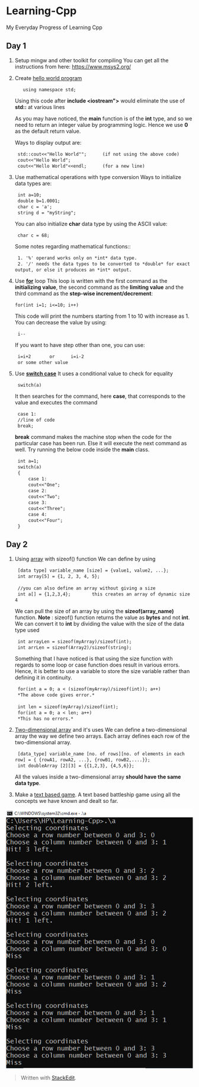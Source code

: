 # Learning-Cpp
My Everyday Progress of Learning Cpp

## Day 1
1. Setup mingw and other toolkit for compiling
	You can get all the instructions from here:
	https://www.msys2.org/
3. Create [hello world program](hello.cpp)  

          using namespace std;
	Using this code after **include <iostream">** would eliminate the use of **std::** at various lines
	
	As you may have noticed, the **main** function is of the **int** type, and so we need to return an integer value by programming logic. Hence we use **0** as the default return value.

	Ways to display output are:

		std::cout<<"Hello World"";		(if not using the above code)
		cout<<"Hello World";
		cout<<"Hello World"<<endl;		(for a new line)
4. Use mathematical operations with type conversion
Ways to initialize data types are:

		int a=10;
		double b=1.0001;
		char c = 'a';
		string d = "myString";
	You can also initialize **char** data type by using the ASCII value:
	
		char c = 68;
	Some notes regarding mathematical functions::
						
		1. '%' operand works only on *int* data type.
		2. '/' needs the data types to be converted to *double* for exact output, or else it produces an *int* output.
5. Use **[for](forloop.cpp)** loop
	This loop is written with the first command as the **initializing value**, the second command as the **limiting value** and the third command as the **step-wise increment/decrement**:
	   
	   for(int i=1; i<=10; i++)
	This code will print the numbers starting from 1 to 10 with increase as 1. You can decrease the value by using:

		i--
	If you want to have step other than one, you can use:

		i=i+2		or 		i=i-2
		or some other value
6. Use **[switch case](switchcase.cpp)**
	It uses a conditional value to check for equality

		switch(a)
	It then searches for the command, here **case**, that corresponds to the value and executes the command

		case 1:
		//line of code
		break;
	**break** command makes the machine stop when the code for the particular case has been run. Else it will execute the next command as well. Try running the below code inside the **main** class.

		int a=1;
		switch(a)
		{
			case 1:
			cout<<"One";
			case 2:
			cout<<"Two";
			case 3:
			cout<<"Three";
			case 4:
			cout<<"Four";
		}

## Day 2
1. Using [array](arrayList.cpp) with sizeof() function
	We can define by using 

		[data type] variable_name [size] = {value1, value2, ...};
		int array[5] = {1, 2, 3, 4, 5};
		
		//you can also define an array without giving a size
		int a[] = {1,2,3,4};		this creates an array of dynamic size 4
	We can pull the size of an array by using the **sizeof(array_name)** function.
	**Note** : sizeof() function returns the value as **bytes** and not **int**.
	We can convert it to **int** by dividing the value with the size of the data type used

		int arrayLen = sizeof(myArray)/sizeof(int);
		int arrLen = sizeof(Array2)/sizeof(string);
	Something that I have noticed is that using the size function with regards to some loop or case function does result in various errors. Hence, it is better to use a variable to store the size variable rather than defining it in continuity.

		for(int a = 0; a < (sizeof(myArray)/sizeof(int)); a++)
		*The above code gives error.*

		int len = sizeof(myArray)/sizeof(int);
		for(int a = 0; a < len; a++)
		*This has no errors.*
2. [Two-dimensional array](two_d_array.cpp) and it's uses
We can define a two-dimensional array the way we define two arrays. Each array defines each row of the two-dimensional array.

		[data_type] variable_name [no. of rows][no. of elements in each row] = { {rowA1, rowA2, ...}, {rowB1, rowB2,....}};
		int doubleArray [2][3] = {{1,2,3}, {4,5,6}};
	All the values inside a two-dimensional array **should have the same data type**.
3. Make a [text based game](two_d_game.cpp).
A text based battleship game using all the concepts we have known and dealt so far.

![Screenshot of the battleship game](images/twoDGame.PNG)
> Written with [StackEdit](https://stackedit.io/).